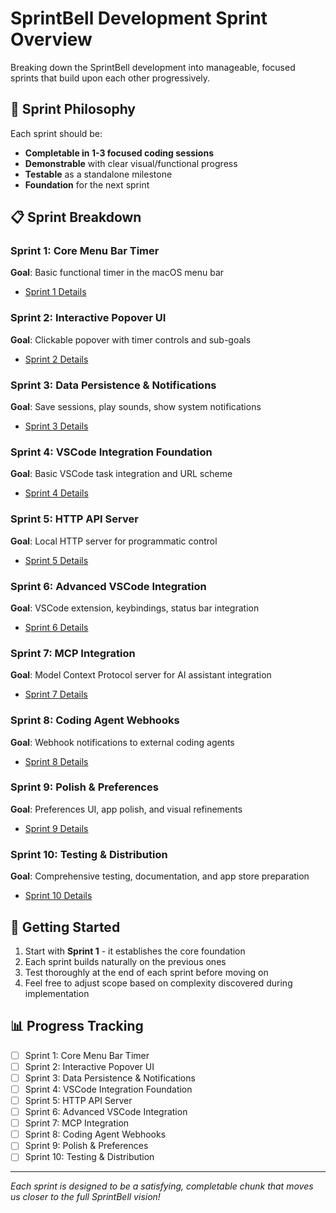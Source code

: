 # SprintBell Development Sprint Overview

Breaking down the SprintBell development into manageable, focused sprints that build upon each other progressively.

## 🎯 Sprint Philosophy

Each sprint should be:

- **Completable in 1-3 focused coding sessions**
- **Demonstrable** with clear visual/functional progress
- **Testable** as a standalone milestone
- **Foundation** for the next sprint

## 📋 Sprint Breakdown

### Sprint 1: Core Menu Bar Timer

**Goal**: Basic functional timer in the macOS menu bar

- [Sprint 1 Details](./01-core-menu-bar-timer.md)

### Sprint 2: Interactive Popover UI

**Goal**: Clickable popover with timer controls and sub-goals

- [Sprint 2 Details](./02-interactive-popover-ui.md)

### Sprint 3: Data Persistence & Notifications

**Goal**: Save sessions, play sounds, show system notifications

- [Sprint 3 Details](./03-data-persistence-notifications.md)

### Sprint 4: VSCode Integration Foundation

**Goal**: Basic VSCode task integration and URL scheme

- [Sprint 4 Details](./04-vscode-integration-foundation.md)

### Sprint 5: HTTP API Server

**Goal**: Local HTTP server for programmatic control

- [Sprint 5 Details](./05-http-api-server.md)

### Sprint 6: Advanced VSCode Integration

**Goal**: VSCode extension, keybindings, status bar integration

- [Sprint 6 Details](./06-advanced-vscode-integration.md)

### Sprint 7: MCP Integration

**Goal**: Model Context Protocol server for AI assistant integration

- [Sprint 7 Details](./07-mcp-integration.md)

### Sprint 8: Coding Agent Webhooks

**Goal**: Webhook notifications to external coding agents

- [Sprint 8 Details](./08-coding-agent-webhooks.md)

### Sprint 9: Polish & Preferences

**Goal**: Preferences UI, app polish, and visual refinements

- [Sprint 9 Details](./09-polish-preferences.md)

### Sprint 10: Testing & Distribution

**Goal**: Comprehensive testing, documentation, and app store preparation

- [Sprint 10 Details](./10-testing-distribution.md)

## 🚀 Getting Started

1. Start with **Sprint 1** - it establishes the core foundation
2. Each sprint builds naturally on the previous ones
3. Test thoroughly at the end of each sprint before moving on
4. Feel free to adjust scope based on complexity discovered during implementation

## 📊 Progress Tracking

- [ ] Sprint 1: Core Menu Bar Timer
- [ ] Sprint 2: Interactive Popover UI
- [ ] Sprint 3: Data Persistence & Notifications
- [ ] Sprint 4: VSCode Integration Foundation
- [ ] Sprint 5: HTTP API Server
- [ ] Sprint 6: Advanced VSCode Integration
- [ ] Sprint 7: MCP Integration
- [ ] Sprint 8: Coding Agent Webhooks
- [ ] Sprint 9: Polish & Preferences
- [ ] Sprint 10: Testing & Distribution

---

_Each sprint is designed to be a satisfying, completable chunk that moves us closer to the full SprintBell vision!_
